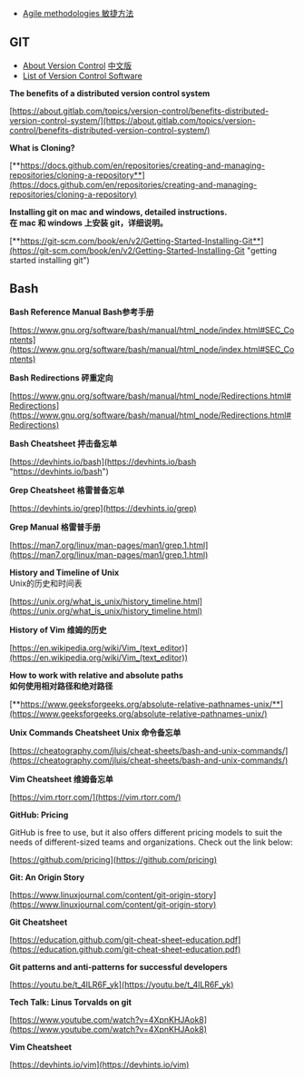 
- [Agile methodologies 敏捷方法](https://www.planview.com/resources/guide/agile-methodologies-a-beginners-guide/)

## GIT

- [About Version Control](https://git-scm.com/book/en/v2/Getting-Started-About-Version-Control)
[中文版](https://git-scm.com/book/zh/v2/%E8%B5%B7%E6%AD%A5-%E5%85%B3%E4%BA%8E%E7%89%88%E6%9C%AC%E6%8E%A7%E5%88%B6)
- [List of Version Control Software](https://en.wikipedia.org/wiki/List_of_version-control_software)

**The benefits of a distributed version control system**

[https://about.gitlab.com/topics/version-control/benefits-distributed-version-control-system/](https://about.gitlab.com/topics/version-control/benefits-distributed-version-control-system/)

**What is Cloning?**

[**https://docs.github.com/en/repositories/creating-and-managing-repositories/cloning-a-repository**](https://docs.github.com/en/repositories/creating-and-managing-repositories/cloning-a-repository)


**Installing git on mac and windows, detailed instructions.  
在 mac 和 windows 上安装 git，详细说明。**

[**https://git-scm.com/book/en/v2/Getting-Started-Installing-Git**](https://git-scm.com/book/en/v2/Getting-Started-Installing-Git "getting started installing git")

## Bash
**Bash Reference Manual Bash参考手册**

[https://www.gnu.org/software/bash/manual/html_node/index.html#SEC_Contents](https://www.gnu.org/software/bash/manual/html_node/index.html#SEC_Contents)

**Bash Redirections 砰重定向**

[https://www.gnu.org/software/bash/manual/html_node/Redirections.html#Redirections](https://www.gnu.org/software/bash/manual/html_node/Redirections.html#Redirections)

**Bash Cheatsheet 抨击备忘单**

[https://devhints.io/bash](https://devhints.io/bash "https://devhints.io/bash")

**Grep Cheatsheet 格雷普备忘单**

[https://devhints.io/grep](https://devhints.io/grep)

**Grep Manual 格雷普手册**

[https://man7.org/linux/man-pages/man1/grep.1.html](https://man7.org/linux/man-pages/man1/grep.1.html)

**History and Timeline of Unix**  
Unix的历史和时间表

[https://unix.org/what_is_unix/history_timeline.html](https://unix.org/what_is_unix/history_timeline.html)

**History of Vim 维姆的历史**

[https://en.wikipedia.org/wiki/Vim_(text_editor)](https://en.wikipedia.org/wiki/Vim_(text_editor))

**How to work with relative and absolute paths  
如何使用相对路径和绝对路径**

[**https://www.geeksforgeeks.org/absolute-relative-pathnames-unix/**](https://www.geeksforgeeks.org/absolute-relative-pathnames-unix/)

**Unix Commands Cheatsheet Unix 命令备忘单**

[https://cheatography.com/jluis/cheat-sheets/bash-and-unix-commands/](https://cheatography.com/jluis/cheat-sheets/bash-and-unix-commands/)

**Vim Cheatsheet 维姆备忘单**

[https://vim.rtorr.com/](https://vim.rtorr.com/)


**GitHub: Pricing**

GitHub is free to use, but it also offers different pricing models to suit the needs of different-sized teams and organizations. Check out the link below:

[https://github.com/pricing](https://github.com/pricing)

**Git: An Origin Story**

[https://www.linuxjournal.com/content/git-origin-story](https://www.linuxjournal.com/content/git-origin-story)

**Git Cheatsheet**

[https://education.github.com/git-cheat-sheet-education.pdf](https://education.github.com/git-cheat-sheet-education.pdf)

**Git patterns and anti-patterns for successful developers**

[https://youtu.be/t_4lLR6F_yk](https://youtu.be/t_4lLR6F_yk)

**Tech Talk: Linus Torvalds on git**

[https://www.youtube.com/watch?v=4XpnKHJAok8](https://www.youtube.com/watch?v=4XpnKHJAok8)

**Vim Cheatsheet**

[https://devhints.io/vim](https://devhints.io/vim)